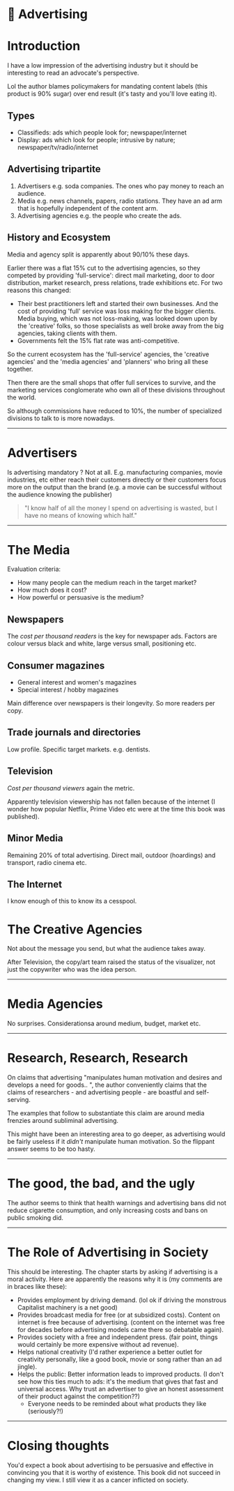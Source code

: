 # 📃 Advertising

# Introduction

I have a low impression of the advertising industry but it should be
interesting to read an advocate's perspective.

Lol the author blames policymakers for mandating content labels
(this product is 90% sugar) over end result (it's tasty and you'll
love eating it).

## Types

- Classifieds: ads which people look for; newspaper/internet
- Display: ads which look for people; intrusive by nature;
newspaper/tv/radio/internet

## Advertising tripartite

1. Advertisers e.g. soda companies. The ones who pay money to reach
an audience.
2. Media e.g. news channels, papers, radio stations. They have an ad
arm that is hopefully independent of the content arm.
3. Advertising agencies e.g. the people who create the ads.

## History and Ecosystem
Media and agency split is apparently about 90/10% these days.

Earlier there was a flat 15% cut to the advertising agencies, so
they competed by providing 'full-service': direct mail marketing,
door to door distribution, market research, press relations, trade
exhibitions etc. For two reasons this changed:

- Their best practitioners left and started their own businesses.
And the cost of providing 'full' service was loss making for the
bigger clients.
Media buying, which was not loss-making, was looked down upon by the
'creative' folks, so those specialists as well broke away from the
big agencies, taking clients with them.
- Governments felt the 15% flat rate was anti-competitive.

So the current ecosystem has the 'full-service' agencies, the
'creative agencies' and the 'media agencies' and 'planners' who
bring all these together.

Then there are the small shops that offer full services to survive,
and the marketing services conglomerate who own all of these
divisions throughout the world.

So although commissions have reduced to 10%, the number of
specialized divisions to talk to is more nowadays.

---

# Advertisers

Is advertising mandatory ? Not at all. E.g. manufacturing companies,
movie industries, etc either reach their customers directly or their
customers focus more on the output than the brand (e.g. a movie can
be successful without the audience knowing the publisher)

> "I know half of all the money I spend on advertising is wasted, but
> I have no means of knowing which half."

---

# The Media

Evaluation criteria:

- How many people can the medium reach in the target market?
- How much does it cost?
- How powerful or persuasive is the medium?

## Newspapers

The *cost per thousand readers* is the key for newspaper ads. Factors
are colour versus black and white, large versus small, positioning
etc.

## Consumer magazines

- General interest and women's magazines
- Special interest / hobby magazines

Main difference over newspapers is their longevity. So more readers
per copy.

## Trade journals and directories

Low profile. Specific target markets. e.g. dentists.

## Television

*Cost per thousand viewers* again the metric. 

Apparently television viewership has not fallen because of the
internet (I wonder how popular Netflix, Prime Video etc were at the
time this book was published).

## Minor Media

Remaining 20% of total advertising. Direct mail, outdoor (hoardings)
and transport, radio cinema etc.

## The Internet

I know enough of this to know its a cesspool.

# The Creative Agencies

Not about the message you send, but what the audience takes away.

After Television, the copy/art team raised the status of the
visualizer, not just the copywriter who was the idea person.

---

# Media Agencies

No surprises. Considerationsa around medium, budget, market etc.

---

# Research, Research, Research

On claims that advertising "manipulates human motivation and desires
and develops a need for goods.. ", the author conveniently claims that
the claims of researchers - and advertising people - are boastful and
self-serving.

The examples that follow to substantiate this claim are around media
frenzies around subliminal advertising.

This might have been an interesting area to go deeper, as advertising
would be fairly useless if it *didn't* manipulate human motivation. So
the flippant answer seems to be too hasty.

---

# The good, the bad, and the ugly

The author seems to think that health warnings and advertising bans
did not reduce cigarette consumption, and only increasing costs and
bans on public smoking did.

---

# The Role of Advertising in Society

This should be interesting. The chapter starts by asking if
advertising is a moral activity. Here are apparently the reasons why
it is (my comments are in braces like these):

- Provides employment by driving demand. (lol ok if driving the
  monstrous Capitalist machinery is a net good)
- Provides broadcast media for free (or at subsidized costs). Content
  on internet is free because of advertising. (content on the internet
  was free for decades before advertising models came there so
  debatable again).
- Provides society with a free and independent press. (fair point,
  things would certainly be more expensive without ad revenue).
- Helps national creativity (I'd rather experience a better outlet for
  creativity personally, like a good book, movie or song rather than
  an ad jingle).
- Helps the public: Better information leads to improved products. (I
  don't see how this ties much to ads: it's the medium that gives that
  fast and universal access. Why trust an advertiser to give an honest
  assessment of their product against the competition??)
  - Everyone needs to be reminded about what products they like
    (seriously?!)
	
--- 

# Closing thoughts

You'd expect a book about advertising to be persuasive and effective
in convincing you that it is worthy of existence. This book did not
succeed in changing my view. I still view it as a cancer inflicted on
society.

